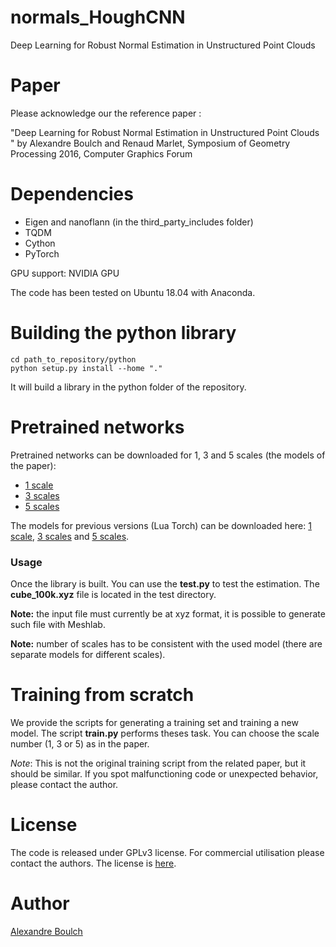 # normals_HoughCNN
Deep Learning for Robust Normal Estimation in Unstructured Point Clouds

# Paper

Please acknowledge our the reference paper :

"Deep Learning for Robust Normal Estimation in Unstructured Point Clouds " by Alexandre Boulch and Renaud Marlet, Symposium of Geometry Processing 2016, Computer Graphics Forum

# Dependencies

- Eigen and nanoflann (in the third_party_includes folder)
- TQDM
- Cython
- PyTorch

GPU support: NVIDIA GPU

The code has been tested on Ubuntu 18.04 with Anaconda.

# Building the python library

    cd path_to_repository/python
    python setup.py install --home "."

It will build a library in the python folder of the repository.

# Pretrained networks

Pretrained networks can be downloaded for 1, 3 and 5 scales (the models of the paper):
* [1 scale](https://drive.google.com/open?id=0B6IogDVqG75WTWQ3cVZOdHBPTDA)
* [3 scales](https://drive.google.com/open?id=0B6IogDVqG75WclV4czgtVDBoNkE)
* [5 scales](https://drive.google.com/open?id=0B6IogDVqG75WMVltdDYybS1VNGM)

The models for previous versions (Lua Torch) can be downloaded here: [1 scale](https://drive.google.com/open?id=0B6IogDVqG75WOFlQNVVtc1lfNW8), [3 scales](https://drive.google.com/open?id=0B6IogDVqG75WR2Z4NlJhclIzTjA) and [5 scales](https://drive.google.com/open?id=0B6IogDVqG75WMVltdDYybS1VNGM).

### Usage

Once the library is built. You can use the **test.py** to test the estimation.
The **cube_100k.xyz** file is located in the test directory.

**Note:** the input file must currently be at xyz format, it is possible to generate such file with Meshlab.

**Note:** number of scales has to be consistent with the used model (there are separate models for different scales).

# Training from scratch

We provide the scripts for generating a training set and training a new model.
The script **train.py** performs theses task.
You can choose the scale number (1, 3 or 5) as in the paper.

*Note*: This is not the original training script from the related paper, but it should be similar. If you spot malfunctioning code or unexpected behavior, please contact the author.

# License

The code is released under GPLv3 license. For commercial utilisation please contact the authors.
The license is [here](LICENSE.md).

# Author

[Alexandre Boulch](www.boulch.eu)

